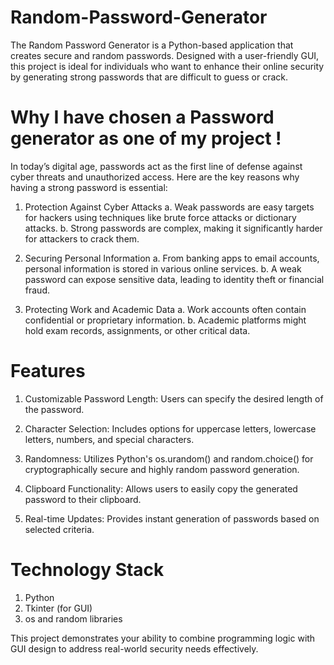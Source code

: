 # Random-Password-Generator
The Random Password Generator is a Python-based application that creates secure and random passwords. Designed with a user-friendly GUI, this project is ideal for individuals who want to enhance their online security by generating strong passwords that are difficult to guess or crack.

# Why I have chosen a Password generator as one of my project !

In today’s digital age, passwords act as the first line of defense against cyber threats and unauthorized access. Here are the key reasons why having a strong password is essential:

1. Protection Against Cyber Attacks
a. Weak passwords are easy targets for hackers using techniques like brute force attacks or dictionary attacks.
b. Strong passwords are complex, making it significantly harder for attackers to crack them.

2. Securing Personal Information
a. From banking apps to email accounts, personal information is stored in various online services.
b. A weak password can expose sensitive data, leading to identity theft or financial fraud.

3. Protecting Work and Academic Data
a. Work accounts often contain confidential or proprietary information.
b. Academic platforms might hold exam records, assignments, or other critical data.


# Features
1. Customizable Password Length: Users can specify the desired length of the password.
   
2. Character Selection: Includes options for uppercase letters, lowercase letters, numbers, and special characters.

3. Randomness: Utilizes Python's os.urandom() and random.choice() for cryptographically secure and highly random password generation.

4. Clipboard Functionality: Allows users to easily copy the generated password to their clipboard.

5. Real-time Updates: Provides instant generation of passwords based on selected criteria.

# Technology Stack

1. Python
2. Tkinter (for GUI)
3. os and random libraries


This project demonstrates your ability to combine programming logic with GUI design to address real-world security needs effectively.
